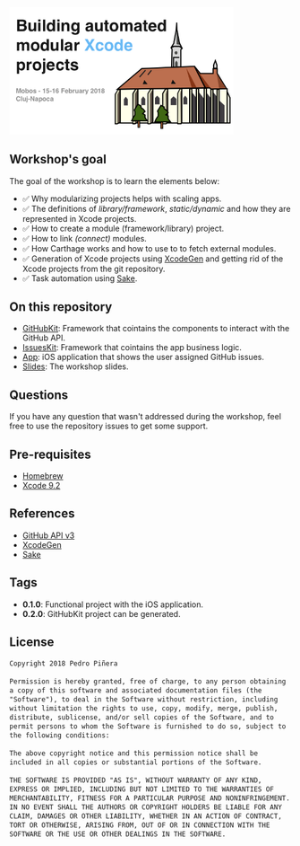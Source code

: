 <img src="Assets/logo.png" width="400"/>

## Workshop's goal

The goal of the workshop is to learn the elements below:

- ✅ Why modularizing projects helps with scaling apps.
- ✅ The definitions of *library/framework*, *static/dynamic* and how they are represented in Xcode projects.
- ✅ How to create a module (framework/library) project.
- ✅ How to link *(connect)* modules.
- ✅ How Carthage works and how to use to to fetch external modules.
- ✅ Generation of Xcode projects using [XcodeGen](https://github.com/yonaskolb/XcodeGen) and getting rid of the Xcode projects from the git repository.
- ✅ Task automation using [Sake](https://github.com/xcodeswift/sake).

## On this repository
- [GitHubKit](/Projects/GitHubKit): Framework that cointains the components to interact with the GitHub API.
- [IssuesKit](/Projects/IssuesKit): Framework that cointains the app business logic.
- [App](/Projects/App): iOS application that shows the user assigned GitHub issues.
- [Slides](/slides): The workshop slides.

## Questions
If you have any question that wasn't addressed during the workshop, feel free to use the repository issues to get some support.

## Pre-requisites
- [Homebrew](https://brew.sh)
- [Xcode 9.2](https://developer.apple.com/xcode/)

## References
- [GitHub API v3](https://developer.github.com/v3/)
- [XcodeGen](https://github.com/yonaskolb/xcodegen)
- [Sake](https://github.com/xcodeswift/sake)

## Tags
- **0.1.0**: Functional project with the iOS application.
- **0.2.0**: GitHubKit project can be generated.

## License

```
Copyright 2018 Pedro Piñera

Permission is hereby granted, free of charge, to any person obtaining a copy of this software and associated documentation files (the "Software"), to deal in the Software without restriction, including without limitation the rights to use, copy, modify, merge, publish, distribute, sublicense, and/or sell copies of the Software, and to permit persons to whom the Software is furnished to do so, subject to the following conditions:

The above copyright notice and this permission notice shall be included in all copies or substantial portions of the Software.

THE SOFTWARE IS PROVIDED "AS IS", WITHOUT WARRANTY OF ANY KIND, EXPRESS OR IMPLIED, INCLUDING BUT NOT LIMITED TO THE WARRANTIES OF MERCHANTABILITY, FITNESS FOR A PARTICULAR PURPOSE AND NONINFRINGEMENT. IN NO EVENT SHALL THE AUTHORS OR COPYRIGHT HOLDERS BE LIABLE FOR ANY CLAIM, DAMAGES OR OTHER LIABILITY, WHETHER IN AN ACTION OF CONTRACT, TORT OR OTHERWISE, ARISING FROM, OUT OF OR IN CONNECTION WITH THE SOFTWARE OR THE USE OR OTHER DEALINGS IN THE SOFTWARE.
```